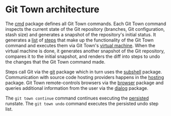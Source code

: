 # Git Town architecture

The [cmd](src/cmd) package defines all Git Town commands. Each Git Town command
inspects the current state of the Git repository (branches, Git configuration,
stash size) and generates a snapshot of the repository's initial status. It
generates a [list](src/runstate) of [steps](src/step) that make up the
functionality of the Git Town command and executes them via Git Town's
[virtual machine](src/runvm). When the virtual machine is done, it generates
another snapshot of the Git repository, compares it to the initial snapshot, and
renders the diff into steps to undo the changes that the Git Town command made.

Steps call Git via the [git](src/git) package which in turn uses the
[subshell](src/subshell) package. Communication with source code hosting
providers happens in the [hosting](src/hosting) package. Git Town
remote-controls browsers via the [browser](src/browser) package and queries
additional information from the user via the [dialog](src/dialog) package.

The `git town continue` command continues executing the
[persisted](src/persistence) runstate. The `git town undo` command executes the
persisted undo step list.
